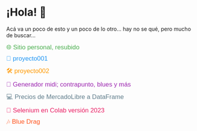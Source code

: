 <!DOCTYPE html>
<html>
<body>
    <h1>¡Hola! 👋</h1>
    <p>Acá va un poco de esto y un poco de lo otro... hay no se qué, pero mucho de buscar...</p>
<ul style="list-style: none; padding: 0; margin: 0; font-family: Arial, sans-serif;">
    <li style="margin-bottom: 10px;">
        <a href="https://xaldoxxx.com.ar" style="text-decoration: none; color: #4CAF50; font-size: 1.2em;">
            🌐 Sitio personal, resubido
        </a>
    </li>
    <li style="margin-bottom: 10px;">
        <a href="https://xaldoxxx.pythonanywhere.com" target="_blank" style="text-decoration: none; color: #2196F3; font-size: 1.2em;">
            🚀 proyecto001
        </a>
    </li>
    <li style="margin-bottom: 10px;">
        <a href="https://xaldoxxxencualquierlugar.pythonanywhere.com" target="_blank" style="text-decoration: none; color: #FF9800; font-size: 1.2em;">
            🛠️ proyecto002
        </a>
    </li>
    <li style="margin-bottom: 10px;">
        <a href="https://github.com/xaldoxxx/BlockDeNotas/blob/main/mido.ipynb" style="text-decoration: none; color: #9C27B0; font-size: 1.2em;">
            🎵 Generador midi; contrapunto, blues y más
        </a>
    </li>
    <li style="margin-bottom: 10px;">
        <a href="https://github.com/xaldoxxx/BlockDeNotas/blob/main/mlibre_csv.ipynb" style="text-decoration: none; color: #607D8B; font-size: 1.2em;">
            💻 Precios de MercadoLibre a DataFrame
        </a>
    </li>
    <li style="margin-bottom: 10px;">
        <a href="https://github.com/xaldoxxx/BlockDeNotas/blob/main/selenium002.ipynb" style="text-decoration: none; color: #E91E63; font-size: 1.2em;">
            🤖 Selenium en Colab versión 2023
        </a>
    </li>
    <li style="margin-bottom: 10px;">
        <a href="https://xaldoxxx.com.ar/app021" target="_blank" style="text-decoration: none; color: #FF5722; font-size: 1.2em;">
            🎶 Blue Drag
        </a>
    </li>
</ul>

</html>
